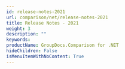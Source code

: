```yaml
---
id: release-notes-2021
url: comparison/net/release-notes-2021
title: Release Notes - 2021
weight: 3
description: ""
keywords:
productName: GroupDocs.Comparison for .NET
hideChildren: False
isMenuItemWithNoContent: True
---
```

